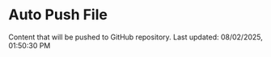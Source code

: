 # Auto Push File

Content that will be pushed to GitHub repository.
Last updated: 08/02/2025, 01:50:30 PM